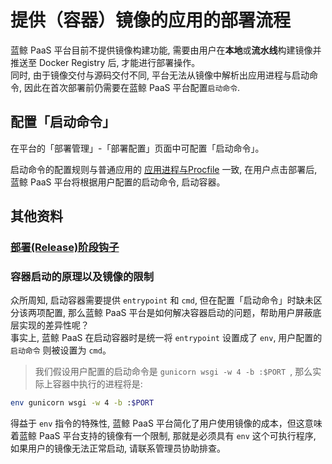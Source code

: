 # 提供（容器）镜像的应用的部署流程

蓝鲸 PaaS 平台目前不提供镜像构建功能, 需要由用户在**本地**或**流水线**构建镜像并推送至 Docker Registry 后, 才能进行部署操作。   
同时, 由于镜像交付与源码交付不同, 平台无法从镜像中解析出应用进程与启动命令, 因此在首次部署前仍需要在蓝鲸 PaaS 平台配置`启动命令`.

## 配置「启动命令」

在平台的「部署管理」-「部署配置」页面中可配置「启动命令」。

启动命令的配置规则与普通应用的 [应用进程与Procfile](../../topics/paas/process_procfile) 一致, 在用户点击部署后, 蓝鲸 PaaS 平台将根据用户配置的启动命令, 启动容器。

## 其他资料

### [部署(Release)阶段钩子](../../topics/paas/release_hooks)

### 容器启动的原理以及镜像的限制
众所周知, 启动容器需要提供 `entrypoint` 和 `cmd`, 但在配置「启动命令」时缺未区分该两项配置, 那么蓝鲸 PaaS 平台是如何解决容器启动的问题，帮助用户屏蔽底层实现的差异性呢？   
事实上, 蓝鲸 PaaS 在启动容器时是统一将 `entrypoint` 设置成了 `env`, 用户配置的 `启动命令` 则被设置为 `cmd`。   

> 我们假设用户配置的启动命令是 `gunicorn wsgi -w 4 -b :$PORT `, 那么实际上容器中执行的进程将是:
> 
```bash
env gunicorn wsgi -w 4 -b :$PORT
```

得益于 `env` 指令的特殊性, 蓝鲸 PaaS 平台简化了用户使用镜像的成本，但这意味着蓝鲸 PaaS 平台支持的镜像有一个限制, 那就是必须具有 `env` 这个可执行程序, 如果用户的镜像无法正常启动, 请联系管理员协助排查。
